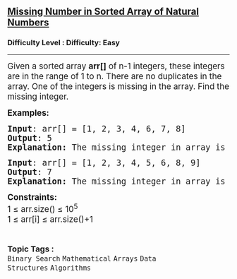 <h2><a href="https://www.geeksforgeeks.org/problems/missing-number-in-sorted-array-of-natural-numbers/1?page=1&category=Binary%20Search&difficulty=Basic,Easy&sortBy=accuracy">Missing Number in Sorted Array of Natural Numbers</a></h2><h3>Difficulty Level : Difficulty: Easy</h3><hr><div class="problems_problem_content__Xm_eO"><p><span style="font-size: 14pt;">Given a sorted array <strong>arr[]</strong> of n-1 integers, these integers are in the range of 1 to n. There are no duplicates in the array. One of the integers is missing in the array. Find the missing integer.</span></p>
<p><strong style="font-size: 18.6667px;">Examples:</strong></p>
<pre><span style="font-size: 14pt;"><strong>Input</strong>: arr[] = [1, 2, 3, 4, 6, 7, 8]
<strong>Output</strong>: 5<br><strong>Explanation: </strong>The missing integer in array is 5</span></pre>
<pre><span style="font-size: 14pt;"><strong>Input</strong>: arr[] = [1, 2, 3, 4, 5, 6, 8, 9]
<strong>Output</strong>: 7<br><strong>Explanation: </strong>The missing integer in array is 7</span></pre>
<p><span style="font-size: 14pt;"><strong style="font-family: -apple-system, BlinkMacSystemFont, 'Segoe UI', Roboto, Oxygen, Ubuntu, Cantarell, 'Open Sans', 'Helvetica Neue', sans-serif; white-space: normal;">Constraints:</strong><br style="font-family: -apple-system, BlinkMacSystemFont, 'Segoe UI', Roboto, Oxygen, Ubuntu, Cantarell, 'Open Sans', 'Helvetica Neue', sans-serif; white-space: normal;"><span style="font-family: -apple-system, BlinkMacSystemFont, 'Segoe UI', Roboto, Oxygen, Ubuntu, Cantarell, 'Open Sans', 'Helvetica Neue', sans-serif; white-space: normal;">1 ≤ arr.size() ≤ 10</span><sup style="font-family: -apple-system, BlinkMacSystemFont, 'Segoe UI', Roboto, Oxygen, Ubuntu, Cantarell, 'Open Sans', 'Helvetica Neue', sans-serif; white-space: normal;">5</sup><br style="font-family: -apple-system, BlinkMacSystemFont, 'Segoe UI', Roboto, Oxygen, Ubuntu, Cantarell, 'Open Sans', 'Helvetica Neue', sans-serif; white-space: normal;"><span style="font-family: -apple-system, BlinkMacSystemFont, 'Segoe UI', Roboto, Oxygen, Ubuntu, Cantarell, 'Open Sans', 'Helvetica Neue', sans-serif; white-space: normal;">1 ≤ arr[i] ≤ arr.size()+1</span></span></p></div><br><p><span style=font-size:18px><strong>Topic Tags : </strong><br><code>Binary Search</code>&nbsp;<code>Mathematical</code>&nbsp;<code>Arrays</code>&nbsp;<code>Data Structures</code>&nbsp;<code>Algorithms</code>&nbsp;